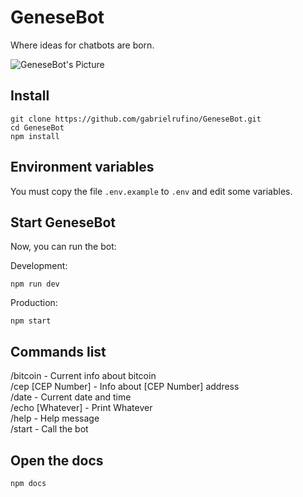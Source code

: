 # GeneseBot

Where ideas for chatbots are born.

![GeneseBot's Picture](https://cdn.pixabay.com/photo/2016/02/22/00/25/robot-1214536_960_720.png)

## Install

```
git clone https://github.com/gabrielrufino/GeneseBot.git
cd GeneseBot
npm install
```

## Environment variables
You must copy the file `.env.example` to `.env` and edit some variables.

## Start GeneseBot

Now, you can run the bot:

Development:
```
npm run dev
```

Production:
```
npm start
```

## Commands list

/bitcoin - Current info about bitcoin<br>
/cep [CEP Number] - Info about [CEP Number] address<br>
/date - Current date and time<br>
/echo [Whatever] - Print Whatever<br>
/help - Help message<br>
/start - Call the bot<br>

## Open the docs

```
npm docs
```
